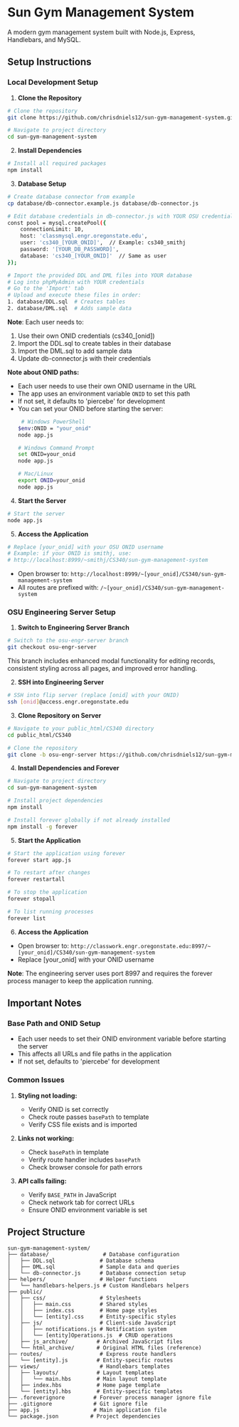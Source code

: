 # Sun Gym Management System

A modern gym management system built with Node.js, Express, Handlebars, and MySQL.

## Setup Instructions

### Local Development Setup
1. **Clone the Repository**
```bash
# Clone the repository
git clone https://github.com/chrisdniels12/sun-gym-management-system.git

# Navigate to project directory
cd sun-gym-management-system
```

2. **Install Dependencies**
```bash
# Install all required packages
npm install
```

3. **Database Setup**
```bash
# Create database connector from example
cp database/db-connector.example.js database/db-connector.js

# Edit database credentials in db-connector.js with YOUR OSU credentials
const pool = mysql.createPool({
    connectionLimit: 10,
    host: 'classmysql.engr.oregonstate.edu',
    user: 'cs340_[YOUR_ONID]',  // Example: cs340_smithj
    password: '[YOUR_DB_PASSWORD]',
    database: 'cs340_[YOUR_ONID]'  // Same as user
});

# Import the provided DDL and DML files into YOUR database
# Log into phpMyAdmin with YOUR credentials
# Go to the 'Import' tab
# Upload and execute these files in order:
1. database/DDL.sql  # Creates tables
2. database/DML.sql  # Adds sample data
```

**Note**: Each user needs to:
1. Use their own ONID credentials (cs340_[onid])
2. Import the DDL.sql to create tables in their database
3. Import the DML.sql to add sample data
4. Update db-connector.js with their credentials

**Note about ONID paths:**
- Each user needs to use their own ONID username in the URL
- The app uses an environment variable `ONID` to set this path
- If not set, it defaults to 'piercebe' for development
- You can set your ONID before starting the server:
  ```bash
   # Windows PowerShell
  $env:ONID = "your_onid"
  node app.js

  # Windows Command Prompt
  set ONID=your_onid
  node app.js

  # Mac/Linux
  export ONID=your_onid
  node app.js
  ```

4. **Start the Server**
```bash
# Start the server
node app.js
```

5. **Access the Application**
```bash
# Replace [your_onid] with your OSU ONID username
# Example: if your ONID is smithj, use:
# http://localhost:8999/~smithj/CS340/sun-gym-management-system
```

- Open browser to: `http://localhost:8999/~[your_onid]/CS340/sun-gym-management-system`
- All routes are prefixed with: `/~[your_onid]/CS340/sun-gym-management-system`

### OSU Engineering Server Setup
1. **Switch to Engineering Server Branch**
```bash
# Switch to the osu-engr-server branch
git checkout osu-engr-server
```

This branch includes enhanced modal functionality for editing records, consistent styling across all pages, and improved error handling.

2. **SSH into Engineering Server**
```bash
# SSH into flip server (replace [onid] with your ONID)
ssh [onid]@access.engr.oregonstate.edu
```

3. **Clone Repository on Server**
```bash
# Navigate to your public_html/CS340 directory
cd public_html/CS340

# Clone the repository
git clone -b osu-engr-server https://github.com/chrisdniels12/sun-gym-management-system.git
```

4. **Install Dependencies and Forever**
```bash
# Navigate to project directory
cd sun-gym-management-system

# Install project dependencies
npm install

# Install forever globally if not already installed
npm install -g forever
```

5. **Start the Application**
```bash
# Start the application using forever
forever start app.js

# To restart after changes
forever restartall

# To stop the application
forever stopall

# To list running processes
forever list
```

6. **Access the Application**
- Open browser to: `http://classwork.engr.oregonstate.edu:8997/~[your_onid]/CS340/sun-gym-management-system`
- Replace [your_onid] with your ONID username

**Note**: The engineering server uses port 8997 and requires the forever process manager to keep the application running.

## Important Notes

### Base Path and ONID Setup
- Each user needs to set their ONID environment variable before starting the server
- This affects all URLs and file paths in the application
- If not set, defaults to 'piercebe' for development

### Common Issues
1. **Styling not loading:**
   - Verify ONID is set correctly
   - Check route passes `basePath` to template
   - Verify CSS file exists and is imported

2. **Links not working:**
   - Check `basePath` in template
   - Verify route handler includes `basePath`
   - Check browser console for path errors

3. **API calls failing:**
   - Verify `BASE_PATH` in JavaScript
   - Check network tab for correct URLs
   - Ensure ONID environment variable is set

## Project Structure

```
sun-gym-management-system/
├── database/                 # Database configuration
│   ├── DDL.sql              # Database schema
│   ├── DML.sql              # Sample data and queries
│   └── db-connector.js      # Database connection setup
├── helpers/                 # Helper functions
│   └── handlebars-helpers.js # Custom Handlebars helpers
├── public/
│   ├── css/                 # Stylesheets
│   │   ├── main.css         # Shared styles
│   │   ├── index.css        # Home page styles
│   │   └── [entity].css     # Entity-specific styles
│   ├── js/                  # Client-side JavaScript
│   │   ├── notifications.js # Notification system
│   │   └── [entity]Operations.js  # CRUD operations
│   ├── js_archive/         # Archived JavaScript files
│   └── html_archive/       # Original HTML files (reference)
├── routes/                  # Express route handlers
│   └── [entity].js         # Entity-specific routes
├── views/                   # Handlebars templates
│   ├── layouts/            # Layout templates
│   │   └── main.hbs        # Main layout template
│   ├── index.hbs           # Home page template
│   └── [entity].hbs        # Entity-specific templates
├── .foreverignore         # Forever process manager ignore file
├── .gitignore             # Git ignore file
├── app.js                 # Main application file
└── package.json          # Project dependencies
